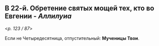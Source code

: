 ## В 22-й. Обретение святых мощей тех, кто во Евгении - *Аллилуиа*

<*p. 123 / 87*>

Если не Четыредесятница, отпустительный: **Мученицы Твои**. 
